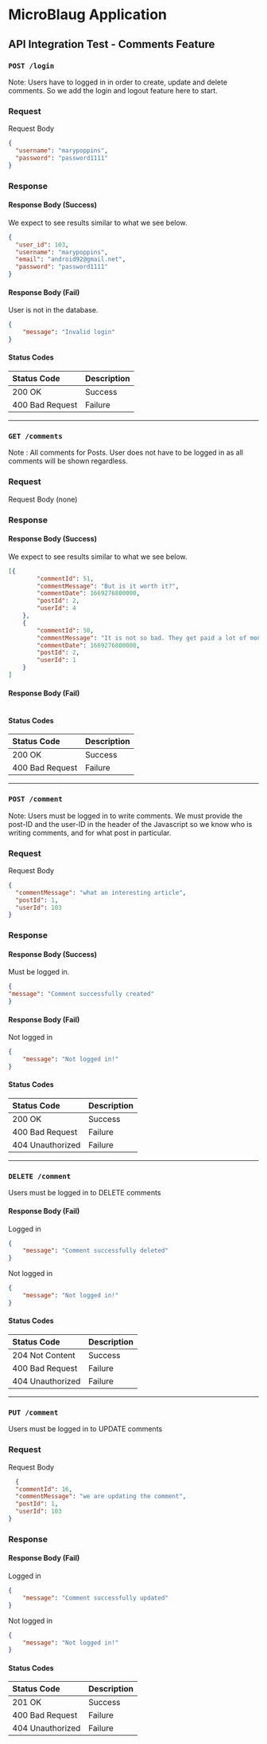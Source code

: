 # MicroBlaug Application

## API Integration Test - Comments Feature

### `POST /login`

Note: Users have to logged in in order to create, update and delete comments. So we add the login and logout feature here to start.
### Request
Request Body
```json
{
  "username": "marypoppins",
  "password": "password1111"
}
```
### Response
#### Response Body (Success)
We expect to see results similar to what we see below.
```json
{
  "user_id": 103,
  "username": "marypoppins",
  "email": "android92@gmail.net",
  "password": "password1111"
}

```
#### Response Body (Fail)
User is not in the database.
```json
{
    "message": "Invalid login"
}
```
#### Status Codes
| Status Code | Description |
| :---------- | :---------- |
| 200 OK | Success |
| 400 Bad Request | Failure |

---

### `GET /comments`

Note : All comments for Posts. User does not have to be logged in as all comments will be shown regardless.
### Request
Request Body (none)
### Response
#### Response Body (Success)
We expect to see results similar to what we see below.
```json
[{
        "commentId": 51,
        "commentMessage": "But is it worth it?",
        "commentDate": 1669276800000,
        "postId": 2,
        "userId": 4
    },
    {
        "commentId": 50,
        "commentMessage": "It is not so bad. They get paid a lot of money",
        "commentDate": 1669276800000,
        "postId": 2,
        "userId": 1
    }
]

```
#### Response Body (Fail)
```json

```
#### Status Codes
| Status Code | Description |
| :---------- | :---------- |
| 200 OK | Success |
| 400 Bad Request | Failure |

---
### `POST /comment`

Note: Users must be logged in to write comments. We must provide the post-ID and the user-ID in the header of the Javascript so we know who is writing comments, and for what post in particular.
### Request
Request Body
```json
{
  "commentMessage": "what an interesting article",
  "postId": 1,
  "userId": 103
}
```
### Response
#### Response Body (Success)
Must be logged in.
```json
{
"message": "Comment successfully created"
}

```
#### Response Body (Fail)
Not logged in
```json
{
    "message": "Not logged in!"
}
```
#### Status Codes
| Status Code | Description |
| :---------- | :---------- |
| 200 OK | Success |
| 400 Bad Request | Failure |
| 404 Unauthorized | Failure |

---
### `DELETE /comment`

Users must be logged in to DELETE comments

#### Response Body (Fail)
Logged in
```json
{
    "message": "Comment successfully deleted"
}
```
Not logged in
```json
{
    "message": "Not logged in!"
}
```
#### Status Codes
| Status Code      | Description |
|:-----------------| :---------- |
| 204 Not Content  | Success |
| 400 Bad Request  | Failure |
| 404 Unauthorized | Failure |

---
### `PUT /comment`

Users must be logged in to UPDATE comments
### Request
Request Body
```json
  {
  "commentId": 16,
  "commentMessage": "we are updating the comment",
  "postId": 1,
  "userId": 103
}
```
### Response
#### Response Body (Fail)
Logged in
```json
{
    "message": "Comment successfully updated"
}
```
Not logged in
```json
{
    "message": "Not logged in!"
}
```
#### Status Codes
| Status Code      | Description |
|:-----------------| :---------- |
| 201 OK           | Success |
| 400 Bad Request  | Failure |
| 404 Unauthorized | Failure |
